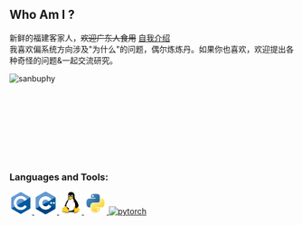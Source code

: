






## Who Am I ? 
新鲜的福建客家人，~~欢迎广东人食用~~ [自我介绍](https://sanbuphy.github.io/%E5%85%B3%E4%BA%8E%E6%88%91/)   
我喜欢偏系统方向涉及"为什么"的问题，偶尔炼炼丹。如果你也喜欢，欢迎提出各种奇怪的问题&一起交流研究。 



<p align="left">&nbsp;<img align="left" src="https://github-readme-stats.vercel.app/api?username=sanbuphy&show_icons=true&locale=en&theme=dracula" alt="sanbuphy" /></p>

<p>
<br><br><br><br><br><br><br>
</p>

<h3 align="left">Languages and Tools:</h3>
<p align="left"> <a href="https://www.cprogramming.com/" target="_blank" rel="noreferrer"> <img src="https://raw.githubusercontent.com/devicons/devicon/master/icons/c/c-original.svg" alt="c" width="40" height="40"/> </a> <a href="https://www.w3schools.com/cpp/" target="_blank" rel="noreferrer"> <img src="https://raw.githubusercontent.com/devicons/devicon/master/icons/cplusplus/cplusplus-original.svg" alt="cplusplus" width="40" height="40"/> </a> <a href="https://www.linux.org/" target="_blank" rel="noreferrer"> <img src="https://raw.githubusercontent.com/devicons/devicon/master/icons/linux/linux-original.svg" alt="linux" width="40" height="40"/> </a> <a href="https://www.python.org" target="_blank" rel="noreferrer"> <img src="https://raw.githubusercontent.com/devicons/devicon/master/icons/python/python-original.svg" alt="python" width="40" height="40"/> </a> <a href="https://pytorch.org/" target="_blank" rel="noreferrer"> <img src="https://www.vectorlogo.zone/logos/pytorch/pytorch-icon.svg" alt="pytorch" width="40" height="40"/> </a> </p>

<!--
**sanbuphy/sanbuphy** is a ✨ _special_ ✨ repository because its `README.md` (this file) appears on your GitHub profile.

Here are some ideas to get you started:

- 🔭 I’m currently working on ... 
- 🌱 I’m currently learning ...
- 👯 I’m looking to collaborate on ...
- 🤔 I’m looking for help with ...
- 💬 Ask me about ...
- 📫 How to reach me: ...
- 😄 Pronouns: ...
- ⚡ Fun fact: ...
-->
